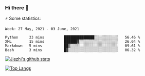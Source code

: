 ### Hi there 👋

⚡ Some statistics:

<!--START_SECTION:waka-->
```text
Week: 27 May, 2021 - 03 June, 2021

Python     33 mins         ██████████████░░░░░░░░░░░   56.46 % 
XML        15 mins         ██████▓░░░░░░░░░░░░░░░░░░   26.04 % 
Markdown   5 mins          ██▒░░░░░░░░░░░░░░░░░░░░░░   09.61 % 
Bash       3 mins          █▓░░░░░░░░░░░░░░░░░░░░░░░   06.32 % 
```
<!--END_SECTION:waka-->

[![Jiezhi's github stats](https://github-readme-stats.vercel.app/api?username=Jiezhi&show_icons=true)](https://github.com/Jiezhi/github-readme-stats)

[![Top Langs](https://github-readme-stats.vercel.app/api/top-langs/?username=Jiezhi&hide=javascript,html)](https://github.com/Jiezhi/github-readme-stats)
<!--
**Jiezhi/Jiezhi** is a ✨ _special_ ✨ repository because its `README.md` (this file) appears on your GitHub profile.

Here are some ideas to get you started:

- 🔭 I’m currently working on ...
- 🌱 I’m currently learning ...
- 👯 I’m looking to collaborate on ...
- 🤔 I’m looking for help with ...
- 💬 Ask me about ...
- 📫 How to reach me: ...
- 😄 Pronouns: ...
- ⚡ Fun fact: ...
-->

